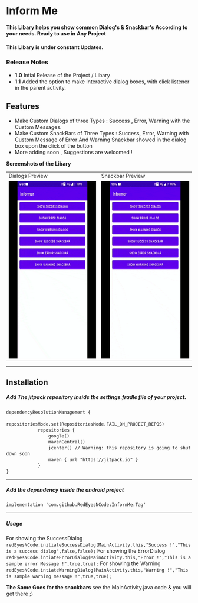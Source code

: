 # Inform Me
**This Libary helps you show common Dialog's & Snackbar's According to your needs. Ready to use in Any Project**
#### This Libary is under constant Updates.

### Release Notes
- **1.0** Intial Release of the Project / Libary
- **1.1** Added the option to make Interactive dialog boxes, with click listener in the parent activity.

## Features
- Make Custom Dialogs of three Types : Success , Error, Warning with the Custom Messages.
-  Make Custom SnackBars of Three Types : Success, Error, Warning with Custom Message of Error And Warning Snackbar showed in the dialog box upon the click of the button
-  More adding soon , Suggestions are welcomed !

**Screenshots of the Libary**

<table>
  <tr>
    <td>Dialogs Preview</td>
     <td>Snackbar Preview</td>
   </tr>
  <tr>
    <td><img src="media/dialogs_informer.gif" width=270 height=480></td>
    <td><img src="media/snackbar_informer.gif" width=270 height=480></td>
  </tr>
 </table>

------------



## Installation

##### Add  The jitpack repository inside the settings.fradle file of your project.



    dependencyResolutionManagement {
                repositoriesMode.set(RepositoriesMode.FAIL_ON_PROJECT_REPOS)
                repositories {
                    google()
                    mavenCentral()
                    jcenter() // Warning: this repository is going to shut down soon
                    maven { url "https://jitpack.io" }
                }
    }

------------


#####  Add the dependency inside the android project
    implementation 'com.github.RedEyesNCode:InformMe:Tag'
------------

##### Usage

For showing the SuccessDialog
``redEyesNCode.initiateSuccessDialog(MainActivity.this,"Success !","This is a success dialog",false,false);``
For showing the ErrorDialog
``redEyesNCode.intiateErrorDialog(MainActivity.this,"Error !","This is a sample error Message !",true,true);``
For showing the Warning
``redEyesNCode.intiateWarningDialog(MainActivity.this,"Warning !","This is sample warning message !",true,true);``

**The Same Goes for the snackbars** see the MainActivity.java code & you will get there ;)




